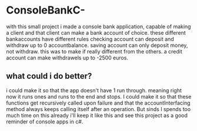 # ConsoleBankC-
with this small project i made a console bank application, capable of making a client and that client can make a bank account of choice.
these different bankaccounts have different rules
checking account can deposit and withdraw up to 0 accountbalance. 
saving account can only deposit money, not withdraw. this was to make if really different from the others. 
a credit account can make withdrawels up to -2500 euros. 

## what could i do better?
i could make it so that the app doesn't have 1 run through. meaning right now it runs ones and runs to the end and stops.
I could make it so that these functions get recursively called upon failure and that the accountInterfacing method always keeps calling itself after
an operation. But sinds I spends too much time on this already i'll keep it like this and see this project as a good reminder of console apps in c#.
